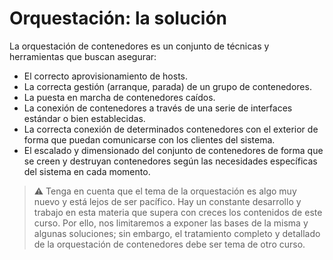 # Orquestación: la solución

La orquestación de contenedores es un conjunto de técnicas y herramientas que buscan asegurar:

- El correcto aprovisionamiento de hosts.
- La correcta gestión (arranque, parada) de un grupo de contenedores.
- La puesta en marcha de contenedores caídos.
- La conexión de contenedores a través de una serie de interfaces estándar o bien establecidas.
- La correcta conexión de determinados contenedores con el exterior de forma que puedan comunicarse con los clientes del sistema.
- El escalado y dimensionado del conjunto de contenedores de forma que se creen y destruyan contenedores según las necesidades específicas del sistema en cada momento.

> ⚠️ Tenga en cuenta que el tema de la orquestación es algo muy nuevo y está lejos de ser pacífico. Hay un constante desarrollo y trabajo en esta materia que supera con creces los contenidos de este curso. Por ello, nos limitaremos a exponer las bases de la misma y algunas soluciones; sin embargo, el tratamiento completo y detallado de la orquestación de contenedores debe ser tema de otro curso.
